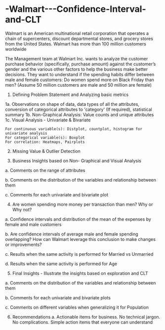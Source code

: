 # -Walmart---Confidence-Interval-and-CLT
Walmart is an American multinational retail corporation that operates a chain of supercenters, discount departmental stores, and grocery stores from the United States. Walmart has more than 100 million customers worldwide


The Management team at Walmart Inc. wants to analyze the customer purchase behavior (specifically, purchase amount) against the customer’s gender and the various other factors to help the business make better decisions. They want to understand if the spending habits differ between male and female customers: Do women spend more on Black Friday than men? (Assume 50 million customers are male and 50 million are female)


1. Defining Problem Statement and Analyzing basic metrics

  1a. Observations on shape of data, data types of all the attributes, conversion of categorical attributes to 'category' (If required), statistical summary
  1b. Non-Graphical Analysis: Value counts and unique attributes ​
  1c. Visual Analysis - Univariate & Bivariate

    For continuous variable(s): Distplot, countplot, histogram for univariate analysis
    For categorical variable(s): Boxplot
    For correlation: Heatmaps, Pairplots
    
2. Missing Value & Outlier Detection

3. Business Insights based on Non- Graphical and Visual Analysis

  a. Comments on the range of attributes

  b. Comments on the distribution of the variables and relationship between them

  c. Comments for each univariate and bivariate plot

4. Are women spending more money per transaction than men? Why or Why not? 

  a. Confidence intervals and distribution of the mean of the expenses by female and male customers

  b. Are confidence intervals of average male and female spending overlapping? How can Walmart leverage this conclusion to make changes or improvements? 

  c. Results when the same activity is performed for Married vs Unmarried

  d. Results when the same activity is performed for Age

5. Final Insights  - Illustrate the insights based on exploration and CLT

  a. Comments on the distribution of the variables and relationship between them

  b. Comments for each univariate and bivariate plots

  c. Comments on different variables when generalizing it for Population

6. Recommendations
  a. Actionable items for business. No technical jargon. No complications. Simple action items that everyone can understand
